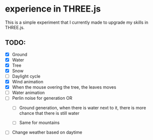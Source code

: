 # experience in THREE.js
This is a simple experiment that I currently made to upgrade my skills in THREE.js.

## TODO:

- [x] Ground
- [x] Water
- [x] Tree
- [x] Snow
- [ ] Daylight cycle
- [x] Wind animation
- [x] When the mouse overing the tree, the leaves moves
- [ ] Water animation
- [ ] Perlin noise for generation OR
  - [ ] Ground generation, when there is water next to it, there is more chance that there is still water
  - [ ] Same for mountains


- [ ] Change weather based on daytime
